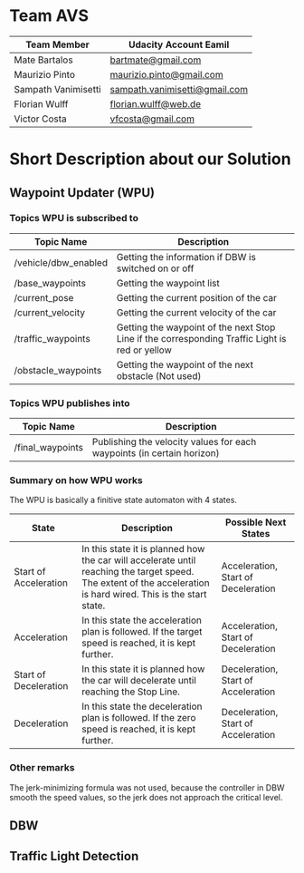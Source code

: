 # Team AVS

Team Member | Udacity Account Eamil
----------- | ---------------------
Mate Bartalos | bartmate@gmail.com
Maurizio Pinto | maurizio.pinto@gmail.com
Sampath Vanimisetti | sampath.vanimisetti@gmail.com
Florian Wulff | florian.wulff@web.de
Victor Costa | vfcosta@gmail.com

# Short Description about our Solution

## Waypoint Updater (WPU)

### Topics WPU is subscribed to

Topic Name | Description
---------- | -----------
/vehicle/dbw_enabled | Getting the information if DBW is switched on or off
/base_waypoints | Getting the waypoint list
/current_pose | Getting the current position of the car
/current_velocity | Getting the current velocity of the car
/traffic_waypoints | Getting the waypoint of the next Stop Line if the corresponding Traffic Light is red or yellow
/obstacle_waypoints | Getting the waypoint of the next obstacle (Not used)

### Topics WPU publishes into

Topic Name | Description
---------- | -----------
/final_waypoints | Publishing the velocity values for each waypoints (in certain horizon)

### Summary on how WPU works

The WPU is basically a finitive state automaton with 4 states.

State | Description | Possible Next States
----- | ----------- | ------------------
Start of Acceleration | In this state it is planned how the car will accelerate until reaching the target speed. The extent of the acceleration is hard wired. This is the start state. | Acceleration, Start of Deceleration
Acceleration | In this state the acceleration plan is followed. If the target speed is reached, it is kept further. | Acceleration, Start of Deceleration
Start of Deceleration | In this state it is planned how the car will decelerate until reaching the Stop Line. | Deceleration, Start of Acceleration
Deceleration | In this state the deceleration plan is followed. If the zero speed is reached, it is kept further. | Deceleration, Start of Acceleration


### Other remarks

The jerk-minimizing formula was not used, because the controller in DBW smooth the speed values, so the jerk does not approach the critical level.

## DBW

## Traffic Light Detection


